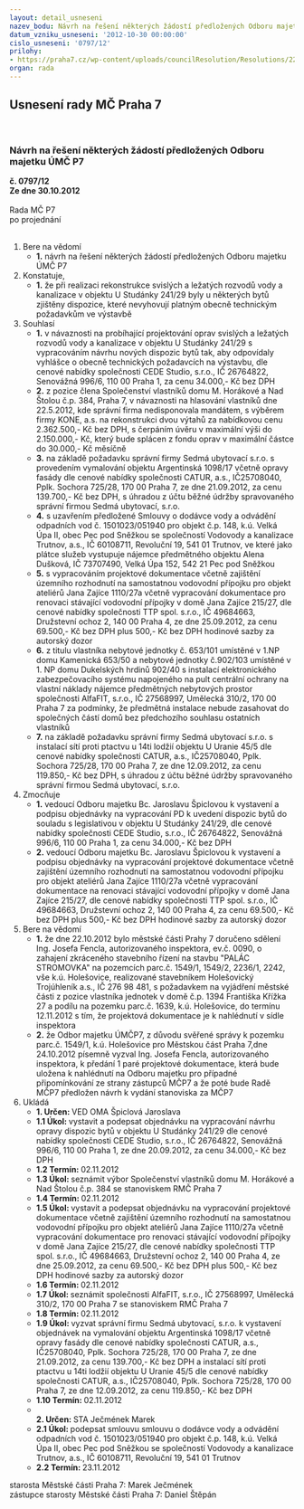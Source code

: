 ```yaml
---
layout: detail_usneseni
nazev_bodu: Návrh na řešení některých žádostí předložených Odboru majetku ÚMČ P7
datum_vzniku_usneseni: '2012-10-30 00:00:00'
cislo_usneseni: '0797/12'
prilohy:
- https://praha7.cz/wp-content/uploads/councilResolution/Resolutions/22393/55-12-skmbt_60012102413000.tif
organ: rada
---
```

<div id="ucUsn_pList" class="usn">
	<span><h2>Usnesení rady MČ Praha 7 </h2>
<br></span><div class="standBody">
<span><h3>Návrh na řešení některých žádostí předložených Odboru majetku ÚMČ P7</h3></span><div class="center">
		<strong>č. 0797/12</strong><br>
	</div>
<div class="center">
		<strong>Ze dne 30.10.2012</strong><br><br>
	</div>Rada MČ P7<br> po projednání<br><br><ol>
<li>Bere na vědomí<ul><li>
<strong>1.</strong> návrh na řešení některých žádostí předložených Odboru majetku ÚMČ P7</li></ul>
</li>
<li>Konstatuje,<ul><li>
<strong>1.</strong> že při realizaci rekonstrukce svislých a ležatých rozvodů vody a kanalizace v objektu U Studánky 241/29 byly u některých bytů zjištěny dispozice, které nevyhovují platným obecně technickým požadavkům ve výstavbě</li></ul>
</li>
<li>Souhlasí<ul>
<li>
<strong>1.</strong> v návaznosti na probíhající projektování oprav svislých a ležatých rozvodů vody a kanalizace v objektu U Studánky 241/29 s vypracováním návrhu nových dispozic bytů tak, aby odpovídaly vyhlášce o obecně technických požadavcích na výstavbu, dle cenové nabídky společnosti CEDE Studio, s.r.o., IČ 26764822, Senovážná 996/6, 110 00 Praha 1, za cenu 34.000,- Kč bez DPH</li>
<li>
<strong>2.</strong> z pozice člena Společenství vlastníků domu M. Horákové a Nad Štolou č.p. 384, Praha 7, v návaznosti na hlasování vlastníků dne 22.5.2012, kde správní firma nedisponovala mandátem, s výběrem firmy KONE, a.s. na rekonstrukci dvou výtahů za nabídkovou cenu 2.362.500,- Kč bez DPH, s čerpáním úvěru v maximální výši do  2.150.000,- Kč, který bude splácen z fondu oprav v maximální částce do 30.000,- Kč měsíčně</li>
<li>
<strong>3.</strong> na základě požadavku správní firmy Sedmá ubytovací s.r.o. s provedením vymalování objektu Argentinská 1098/17 včetně opravy fasády dle cenové nabídky společnosti CATUR, a.s., IČ25708040, Pplk. Sochora 725/28, 170 00 Praha 7, ze dne 21.09.2012, za cenu 139.700,- Kč bez DPH, s úhradou z účtu běžné údržby spravovaného správní firmou Sedmá ubytovací, s.r.o.</li>
<li>
<strong>4.</strong> s uzavřením předložené Smlouvy o dodávce vody a odvádění odpadních vod č. 1501023/051940 pro objekt č.p. 148, k.ú. Velká Úpa II, obec Pec pod Sněžkou se společností Vodovody a kanalizace Trutnov, a.s., IČ 60108711, Revoluční 19, 541 01 Trutnov, ve které jako plátce služeb vystupuje nájemce předmětného objektu Alena Dušková, IČ 73707490, Velká Úpa 152, 542 21 Pec pod Sněžkou</li>
<li>
<strong>5.</strong> s vypracováním projektové dokumentace včetně zajištění územního rozhodnutí na samostatnou vodovodní přípojku pro objekt ateliérů Jana Zajíce 1110/27a včetně vypracování dokumentace pro renovaci stávající vodovodní přípojky v domě Jana Zajíce 215/27, dle cenové nabídky společnosti TTP spol. s.r.o., IČ 49684663, Družstevní ochoz 2, 140 00 Praha 4, ze dne 25.09.2012, za cenu 69.500,- Kč bez DPH plus 500,- Kč bez DPH hodinové sazby za autorský dozor</li>
<li>
<strong>6.</strong> z titulu vlastníka nebytové jednotky č. 653/101 umístěné v 1.NP domu Kamenická 653/50 a nebytové jednotky č.902/103 umístěné v 1. NP domu Dukelských hrdinů 902/40 s instalací elektronického zabezpečovacího systému napojeného na pult centrální ochrany na vlastní náklady nájemce předmětných nebytových prostor společnosti AlfaFIT, s.r.o., IČ 27568997, Umělecká 310/2, 170 00 Praha 7 za podmínky, že předmětná instalace nebude zasahovat do společných částí domů bez předchozího souhlasu ostatních vlastníků</li>
<li>
<strong>7.</strong> na základě požadavku správní firmy Sedmá ubytovací s.r.o. s instalací sítí proti ptactvu u 14ti lodžií objektu U Uranie 45/5 dle cenové nabídky společnosti CATUR, a.s., IČ25708040, Pplk. Sochora 725/28, 170 00 Praha 7, ze dne 12.09.2012, za cenu 119.850,- Kč bez DPH, s úhradou z účtu běžné údržby spravovaného správní firmou Sedmá ubytovací, s.r.o.   </li>
</ul>
</li>
<li>Zmocňuje<ul>
<li>
<strong>1.</strong> vedoucí Odboru majetku Bc. Jaroslavu Špiclovou k vystavení a podpisu objednávky na vypracování PD k uvedení  dispozic bytů do souladu s legislativou v objektu U Studánky 241/29, dle cenové nabídky společnosti CEDE Studio, s.r.o., IČ 26764822, Senovážná 996/6, 110 00 Praha 1, za cenu 34.000,- Kč bez DPH</li>
<li>
<strong>2.</strong> vedoucí Odboru majetku Bc. Jaroslavu Špiclovou k vystavení a podpisu objednávky na vypracování projektové dokumentace včetně zajištění územního rozhodnutí na samostatnou vodovodní přípojku pro objekt ateliérů Jana Zajíce 1110/27a včetně vypracování dokumentace na renovaci  stávající vodovodní přípojky v domě Jana Zajíce 215/27, dle cenové nabídky společnosti TTP spol. s.r.o., IČ 49684663, Družstevní ochoz 2, 140 00 Praha 4,  za cenu 69.500,- Kč bez DPH plus 500,- Kč bez DPH hodinové sazby za autorský dozor</li>
</ul>
</li>
<li>Bere na vědomí<ul>
<li>
<strong>1.</strong> že dne 22.10.2012 bylo městské části Prahy 7 doručeno sdělení Ing. Josefa Fencla, autorizovaného inspektora, ev.č. 0090, o zahajení zkráceného stavebního řízení na stavbu "PALÁC STROMOVKA" na pozemcích parc.č. 1549/1, 1549/2, 2236/1, 2242, vše k.ú. Holešovice, realizované stavebníkem Holešovický Trojúhleník a.s., IČ 276 98 481, s požadavkem na vyjádření městské části z pozice vlastníka jednotek v domě č.p. 1394 Františka Křížka 27 a podílu na pozemku parc.č. 1639, k.ú. Holešovice, do termínu 12.11.2012 s tím, že projektová dokumentace je k nahlédnutí v sídle inspektora</li>
<li>
<strong>2.</strong> že Odbor majetku ÚMČP7, z důvodu svěřené správy k pozemku parc.č. 1549/1, k.ú. Holešovice pro Městskou část Praha 7,dne 24.10.2012 písemně vyzval Ing. Josefa Fencla, autorizovaného inspektora, k předání 1 paré projektové dokumentace, která bude uložena k nahlédnutí na Odboru majetku  pro případné připomínkování ze strany zástupců MČP7 a že poté bude Radě MČP7 předložen návrh k vydání stanoviska za MČP7    </li>
</ul>
</li>
<li>Ukládá<ul>
<li>
<strong>1. Určen: </strong>VED OMA Špiclová Jaroslava</li>
<li>
<strong>1.1 Úkol: </strong>vystavit a podepsat objednávku na vypracování návrhu opravy dispozic bytů v objektu U Studánky 241/29 dle cenové nabídky společnosti CEDE Studio, s.r.o., IČ 26764822, Senovážná 996/6, 110 00 Praha 1, ze dne 20.09.2012, za cenu 34.000,- Kč bez DPH</li>
<li>
<strong>1.2 Termín: </strong>02.11.2012</li>
<li>
<strong>1.3 Úkol: </strong>seznámit výbor Společenství vlastníků domu M. Horákové a Nad Štolou č.p. 384 se stanoviskem RMČ Praha 7</li>
<li>
<strong>1.4 Termín: </strong>02.11.2012</li>
<li>
<strong>1.5 Úkol: </strong>vystavit a podepsat objednávku na vypracování projektové dokumentace včetně zajištění územního rozhodnutí na samostatnou vodovodní přípojku pro objekt ateliérů Jana Zajíce 1110/27a včetně vypracování dokumentace pro renovaci stávající vodovodní přípojky v domě Jana Zajíce 215/27, dle cenové nabídky společnosti TTP spol. s.r.o., IČ 49684663, Družstevní ochoz 2, 140 00 Praha 4, ze dne 25.09.2012, za cenu 69.500,- Kč bez DPH plus 500,- Kč bez DPH hodinové sazby za autorský dozor</li>
<li>
<strong>1.6 Termín: </strong>02.11.2012</li>
<li>
<strong>1.7 Úkol: </strong>seznámit společnosti AlfaFIT, s.r.o., IČ 27568997, Umělecká 310/2, 170 00 Praha 7 se stanoviskem RMČ Praha 7</li>
<li>
<strong>1.8 Termín: </strong>02.11.2012</li>
<li>
<strong>1.9 Úkol: </strong>vyzvat správní firmu Sedmá ubytovací, s.r.o. k vystavení objednávek na  vymalování objektu Argentinská 1098/17 včetně opravy fasády dle cenové nabídky společnosti CATUR, a.s., IČ25708040, Pplk. Sochora 725/28, 170 00 Praha 7, ze dne 21.09.2012, za cenu 139.700,- Kč bez DPH a  instalací sítí proti ptactvu u 14ti lodžií objektu U Uranie 45/5 dle cenové nabídky společnosti CATUR, a.s., IČ25708040, Pplk. Sochora 725/28, 170 00 Praha 7, ze dne 12.09.2012, za cenu 119.850,- Kč bez DPH</li>
<li>
<strong>1.10 Termín: </strong>02.11.2012</li>
<li>
<strong><br>2. Určen: </strong>STA Ječmének Marek</li>
<li>
<strong>2.1 Úkol: </strong>podepsat smlouvu smlouvu o dodávce vody a odvádění odpadních vod č. 1501023/051940 pro objekt č.p. 148, k.ú. Velká Úpa II, obec Pec pod Sněžkou se společností Vodovody a kanalizace Trutnov, a.s., IČ 60108711, Revoluční 19, 541 01 Trutnov </li>
<li>
<strong>2.2 Termín: </strong>23.11.2012</li>
</ul>
</li>
</ol>starosta Městské části Praha 7: Marek Ječmének<br>zástupce starosty Městské části Praha 7: Daniel Štěpán 
</div>
</div>
